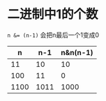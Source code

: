 # 二进制中1的个数

`n &= (n-1)` 会把n最后一个1变成0

| n    | n-1  | n&n(n-1) |
| ---- | ---- | -------- |
| 11   | 10   | 10       |
| 100  | 11   | 0        |
| 1100 | 1011 | 1000     |
